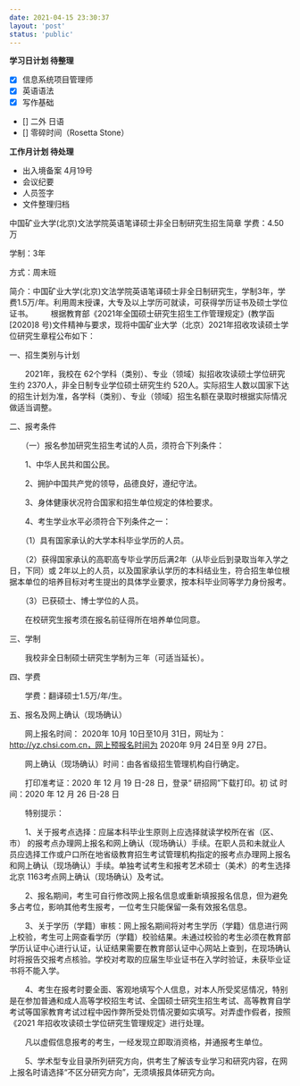 ```yaml
---
date: 2021-04-15 23:30:37
layout: 'post'
status: 'public'
---
```

**学习日计划 待整理**
- [x] 信息系统项目管理师
- [x] 英语语法
- [x] 写作基础
- [] 二外 日语
- [] 零碎时间（Rosetta Stone）

**工作月计划 待处理**
- 出入境备案 4月19号
- 会议纪要
- 人员签字
- 文件整理归档


中国矿业大学(北京)文法学院英语笔译硕士非全日制研究生招生简章
学费：4.50万

学制：3年

方式：周末班

简介：中国矿业大学(北京)文法学院英语笔译硕士非全日制研究生，学制3年，学费1.5万/年。利用周末授课，大专及以上学历可就读，可获得学历证书及硕士学位证书。
　　根据教育部《2021年全国硕士研究生招生工作管理规定》(教学函[2020]8 号)文件精神与要求，现将中国矿业大学（北京）2021年招收攻读硕士学位研究生章程公布如下：

一、招生类别与计划

　　2021年，我校在 62个学科（类别）、专业（领域）拟招收攻读硕士学位研究生约 2370人，非全日制专业学位硕士研究生约 520人。实际招生人数以国家下达的招生计划为准，各学科（类别）、专业（领域）招生名额在录取时根据实际情况做适当调整。

二、报考条件

　　（一）报名参加研究生招生考试的人员，须符合下列条件：

　　1、中华人民共和国公民。

　　2、拥护中国共产党的领导，品德良好，遵纪守法。

　　3、身体健康状况符合国家和招生单位规定的体检要求。

　　4、考生学业水平必须符合下列条件之一：

　　（1）具有国家承认的大学本科毕业学历的人员。

　　（2）获得国家承认的高职高专毕业学历后满2年（从毕业后到录取当年入学之日，下同）或 2年以上的人员，以及国家承认学历的本科结业生，符合招生单位根据本单位的培养目标对考生提出的具体学业要求，按本科毕业同等学力身份报考。

　　（3）已获硕士、博士学位的人员。

　　在校研究生报考须在报名前征得所在培养单位同意。

三、学制

　　我校非全日制硕士研究生学制为三年（可适当延长）。

四、学费

　　学费：翻译硕士1.5万/年/生。

五、报名及网上确认（现场确认）

　　网上报名时间： 2020年 10月 10日至10月 31日，网址为： http://yz.chsi.com.cn，网上预报名时间为 2020年 9月 24日至 9月 27日。

　　网上确认（现场确认）时间：由各省级招生管理机构自行确定。

　　打印准考证：2020 年 12 月 19 日-28 日，登录“ 研招网”下载打印。初 试 时间：2020 年 12 月 26 日-28 日

　　特别提示：

　　1、关于报考点选择：应届本科毕业生原则上应选择就读学校所在省（区、市） 的报考点办理网上报名和网上确认（现场确认）手续。在职人员和未就业人员应选择工作或户口所在地省级教育招生考试管理机构指定的报考点办理网上报名和网上确认（现场确认）手续。单独考试考生和报考艺术硕士（美术）的考生选择北京 1163考点网上确认（现场确认）及考试。

　　2、报名期间，考生可自行修改网上报名信息或重新填报报名信息，但为避免多占考位，影响其他考生报考，一位考生只能保留一条有效报名信息。

　　3、关于学历（学籍）审核：网上报名期间将对考生学历（学籍）信息进行网上校验，考生可上网查看学历（学籍）校验结果。未通过校验的考生必须在教育部学历认证中心进行认证，认证结果需要在教育部认证中心网站上查到，在现场确认时将报告交报考点核验。学校对考取的应届生毕业证书在入学时验证，未获毕业证书将不能入学。

　　4、考生在报考时要全面、客观地填写个人信息，对本人所受奖惩情况，特别是在参加普通和成人高等学校招生考试、全国硕士研究生招生考试、高等教育自学考试等国家教育考试过程中因作弊所受处罚情况要如实填写。对弄虚作假者，按照《2021 年招收攻读硕士学位研究生管理规定》进行处理。

　　凡以虚假信息报考的考生，一经发现立即取消资格，并通报考生单位。

　　5、学术型专业目录所列研究方向，供考生了解该专业学习和研究内容，在网上报名时请选择“不区分研究方向”，无须填报具体研究方向。